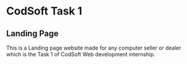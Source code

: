 # CodSoft Task 1
## Landing Page 
This is a Landing page website made for any computer seller or dealer which is the Task 1 of CodSoft Web development internship.
